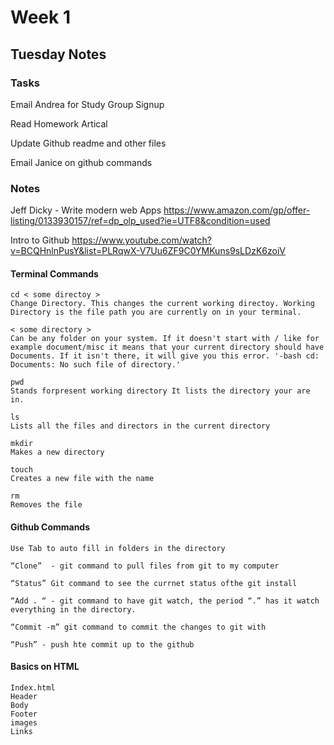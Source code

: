 # Week 1 

## Tuesday Notes

### Tasks
Email Andrea for Study Group Signup

Read Homework Artical

Update Github readme and other files

Email Janice on github commands


### Notes
Jeff Dicky - Write modern web Apps
https://www.amazon.com/gp/offer-listing/0133930157/ref=dp_olp_used?ie=UTF8&condition=used

Intro to Github 
https://www.youtube.com/watch?v=BCQHnlnPusY&list=PLRqwX-V7Uu6ZF9C0YMKuns9sLDzK6zoiV

#### Terminal Commands

	cd < some directoy >
	Change Directory. This changes the current working directoy. Working Directory is the file path you are currently on in your terminal.

	< some directory >
	Can be any folder on your system. If it doesn't start with / like for example document/misc it means that your current directory should have Documents. If it isn't there, it will give you this error. '-bash cd: Documents: No such file of directory.'

	pwd
	Stands forpresent working directory It lists the directory your are in.

	ls
	Lists all the files and directors in the current directory

	mkdir
	Makes a new directory

	touch
	Creates a new file with the name

	rm
	Removes the file
	
#### Github Commands

	Use Tab to auto fill in folders in the directory
	
	“Clone”  - git command to pull files from git to my computer
	
	“Status” Git command to see the currnet status ofthe git install
	
	“Add . “ - git command to have git watch, the period “.” has it watch everything in the directory.
	
	“Commit -m” git command to commit the changes to git with 
	
	“Push” - push hte commit up to the github

#### Basics on HTML

	Index.html
	Header
	Body
	Footer
	images
	Links

